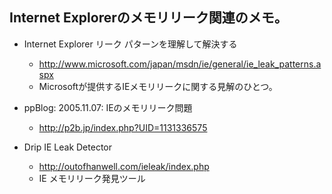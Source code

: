 ## Internet  Explorerのメモリリーク関連のメモ。


* Internet Explorer リーク パターンを理解して解決する
  * http://www.microsoft.com/japan/msdn/ie/general/ie_leak_patterns.aspx
  * Microsoftが提供するIEメモリリークに関する見解のひとつ。

* ppBlog: 2005.11.07: IEのメモリリーク問題
  * http://p2b.jp/index.php?UID=1131336575

* Drip IE Leak Detector
  * http://outofhanwell.com/ieleak/index.php
  * IE メモリリーク発見ツール

